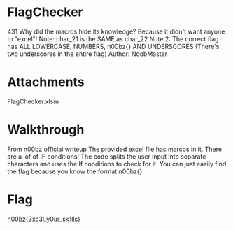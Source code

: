 # FlagChecker
431
Why did the macros hide its knowledge? Because it didn't want anyone to "excel"! Note: char_21 is the SAME as char_22 Note 2: The correct flag has ALL LOWERCASE, NUMBERS, n00bz{} AND UNDERSCORES (There's two underscores in the entire flag) Author: NoobMaster

# Attachments
FlagChecker.xlsm

# Walkthrough
 From n00bz official writeup 
The provided excel file has marcos in it. There are a lof of IF conditions! The code splits the user input into separate characters and uses the If conditions to check for it. You can just easily find the flag because you know the format n00bz{} 

# Flag
n00bz{3xc3l_y0ur_sk1lls}